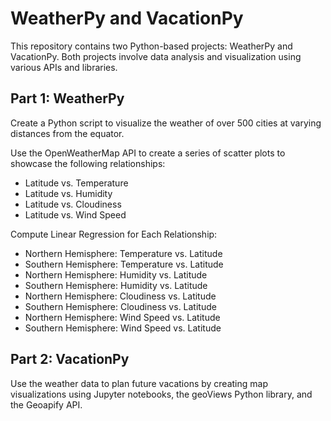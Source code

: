 # WeatherPy and VacationPy
This repository contains two Python-based projects: WeatherPy and VacationPy. Both projects involve data analysis and visualization using various APIs and libraries.

## **Part 1: WeatherPy**
Create a Python script to visualize the weather of over 500 cities at varying distances from the equator. 

Use the OpenWeatherMap API to create a series of scatter plots to showcase the following relationships: 
- Latitude vs. Temperature
- Latitude vs. Humidity
- Latitude vs. Cloudiness
- Latitude vs. Wind Speed

Compute Linear Regression for Each Relationship:
- Northern Hemisphere: Temperature vs. Latitude
- Southern Hemisphere: Temperature vs. Latitude
- Northern Hemisphere: Humidity vs. Latitude
- Southern Hemisphere: Humidity vs. Latitude
- Northern Hemisphere: Cloudiness vs. Latitude
- Southern Hemisphere: Cloudiness vs. Latitude
- Northern Hemisphere: Wind Speed vs. Latitude
- Southern Hemisphere: Wind Speed vs. Latitude

## **Part 2: VacationPy**
Use the weather data to plan future vacations by creating map visualizations using Jupyter notebooks, the geoViews Python library, and the Geoapify API.
